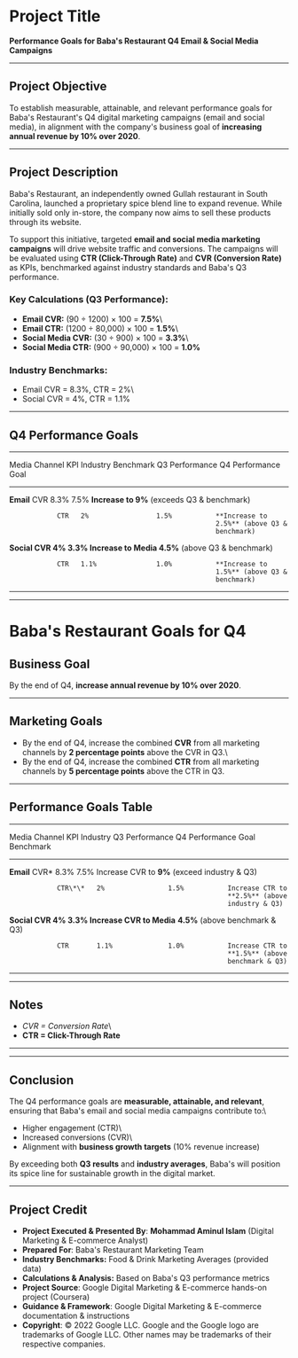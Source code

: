 # Project Title

**Performance Goals for Baba's Restaurant Q4 Email & Social Media
Campaigns**

------------------------------------------------------------------------

## Project Objective

To establish measurable, attainable, and relevant performance goals for
Baba's Restaurant's Q4 digital marketing campaigns (email and social
media), in alignment with the company's business goal of **increasing
annual revenue by 10% over 2020**.

------------------------------------------------------------------------

## Project Description

Baba's Restaurant, an independently owned Gullah restaurant in South
Carolina, launched a proprietary spice blend line to expand revenue.
While initially sold only in-store, the company now aims to sell these
products through its website.

To support this initiative, targeted **email and social media marketing
campaigns** will drive website traffic and conversions. The campaigns
will be evaluated using **CTR (Click-Through Rate)** and **CVR
(Conversion Rate)** as KPIs, benchmarked against industry standards and
Baba's Q3 performance.

### Key Calculations (Q3 Performance):

-   **Email CVR:** (90 ÷ 1200) × 100 = **7.5%**\
-   **Email CTR:** (1200 ÷ 80,000) × 100 = **1.5%**\
-   **Social Media CVR:** (30 ÷ 900) × 100 = **3.3%**\
-   **Social Media CTR:** (900 ÷ 90,000) × 100 = **1.0%**

### Industry Benchmarks:

-   Email CVR = 8.3%, CTR = 2%\
-   Social CVR = 4%, CTR = 1.1%

------------------------------------------------------------------------

## Q4 Performance Goals

  -------------------------------------------------------------------------
  Media Channel KPI   Industry Benchmark Q3 Performance Q4 Performance Goal
  ------------- ----- ------------------ -------------- -------------------
  **Email**     CVR   8.3%               7.5%           **Increase to 9%**
                                                        (exceeds Q3 &
                                                        benchmark)

                CTR   2%                 1.5%           **Increase to
                                                        2.5%** (above Q3 &
                                                        benchmark)

  **Social      CVR   4%                 3.3%           **Increase to
  Media**                                               4.5%** (above Q3 &
                                                        benchmark)

                CTR   1.1%               1.0%           **Increase to
                                                        1.5%** (above Q3 &
                                                        benchmark)
  -------------------------------------------------------------------------

------------------------------------------------------------------------

# Baba's Restaurant Goals for Q4

## Business Goal

By the end of Q4, **increase annual revenue by 10% over 2020**.

------------------------------------------------------------------------

## Marketing Goals

-   By the end of Q4, increase the combined **CVR** from all marketing
    channels by **2 percentage points** above the CVR in Q3.\
-   By the end of Q4, increase the combined **CTR** from all marketing
    channels by **5 percentage points** above the CTR in Q3.

------------------------------------------------------------------------

## Performance Goals Table

  ----------------------------------------------------------------------------
  Media Channel KPI       Industry          Q3 Performance Q4 Performance Goal
                          Benchmark                        
  ------------- --------- ----------------- -------------- -------------------
  **Email**     CVR\*     8.3%              7.5%           Increase CVR to
                                                           **9%** (exceed
                                                           industry & Q3)

                CTR\*\*   2%                1.5%           Increase CTR to
                                                           **2.5%** (above
                                                           industry & Q3)

  **Social      CVR       4%                3.3%           Increase CVR to
  Media**                                                  **4.5%** (above
                                                           benchmark & Q3)

                CTR       1.1%              1.0%           Increase CTR to
                                                           **1.5%** (above
                                                           benchmark & Q3)
  ----------------------------------------------------------------------------

------------------------------------------------------------------------

## Notes

-   *CVR = Conversion Rate*\
-   **CTR = Click-Through Rate**

------------------------------------------------------------------------


------------------------------------------------------------------------

## Conclusion

The Q4 performance goals are **measurable, attainable, and relevant**,
ensuring that Baba's email and social media campaigns contribute to:\
- Higher engagement (CTR)\
- Increased conversions (CVR)\
- Alignment with **business growth targets** (10% revenue increase)

By exceeding both **Q3 results** and **industry averages**, Baba's will
position its spice line for sustainable growth in the digital market.

------------------------------------------------------------------------


## Project Credit  
- **Project Executed & Presented By**: **Mohammad Aminul Islam** (Digital Marketing & E-commerce Analyst)  
- **Prepared For**: Baba's Restaurant Marketing Team
- **Industry Benchmarks:** Food & Drink Marketing Averages (provided data)
- **Calculations & Analysis:** Based on Baba's Q3 performance metrics
- **Project Source**: Google Digital Marketing & E-commerce hands-on project (Coursera)  
- **Guidance & Framework**: Google Digital Marketing & E-commerce documentation & instructions  
- **Copyright**: © 2022 Google LLC. Google and the Google logo are trademarks of Google LLC. Other names may be trademarks of their respective companies.
